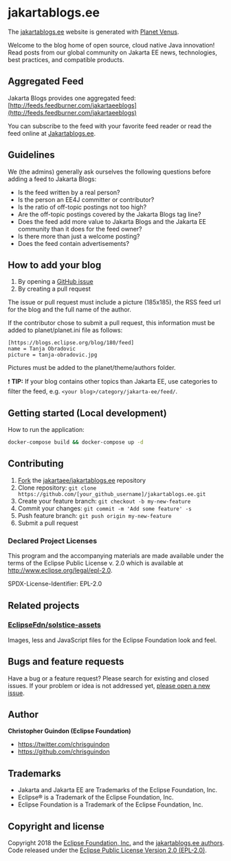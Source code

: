 # jakartablogs.ee

The [jakartablogs.ee](https://jakartablogs.ee) website is generated with [Planet Venus](https://github.com/rubys/venus).

Welcome to the blog home of open source, cloud native Java innovation! Read posts from our global community on Jakarta EE news, technologies, best practices, and compatible products.

## Aggregated Feed
Jakarta Blogs provides one aggregated feed: 
[http://feeds.feedburner.com/jakartaeeblogs](http://feeds.feedburner.com/jakartaeeblogs)

You can subscribe to the feed with your favorite feed reader or read the feed online at [Jakartablogs.ee](https://Jakartablogs.ee).

## Guidelines

We (the admins) generally ask ourselves the following questions before adding a feed to Jakarta Blogs:

* Is the feed written by a real person?
* Is the person an EE4J committer or contributor?
* Is the ratio of off-topic postings not too high?
* Are the off-topic postings covered by the Jakarta Blogs tag line?
* Does the feed add more value to Jakarta Blogs and the Jakarta EE community than it does for the feed owner?
* Is there more than just a welcome posting?
* Does the feed contain advertisements?

## How to add your blog
1. By opening a [GitHub issue](https://github.com/jakartaee/jakartablogs.ee/issues/new?template=add_blog.md)
2. By creating a pull request

The issue or pull request must include a picture (185x185), the RSS feed url for the blog and the full name of the author.

If the contributor chose to submit a pull request, this information must be added to planet/planet.ini file as follows:

~~~~
[https://blogs.eclipse.org/blog/180/feed]
name = Tanja Obradovic
picture = tanja-obradovic.jpg
~~~~

Pictures must be added to the planet/theme/authors folder.

:exclamation: **TIP:** If your blog contains other topics than Jakarta EE, use categories to filter the feed, e.g. ```<your blog>/category/jakarta-ee/feed/```.

## Getting started (Local development)

How to run the application:

```bash
docker-compose build && docker-compose up -d
```

## Contributing

1. [Fork](https://help.github.com/articles/fork-a-repo/) the [jakartaee/jakartablogs.ee](https://github.com/jakartaee/jakartablogs.ee) repository
2. Clone repository: `git clone https://github.com/[your_github_username]/jakartablogs.ee.git`
3. Create your feature branch: `git checkout -b my-new-feature`
4. Commit your changes: `git commit -m 'Add some feature' -s`
5. Push feature branch: `git push origin my-new-feature`
6. Submit a pull request

### Declared Project Licenses

This program and the accompanying materials are made available under the terms
of the Eclipse Public License v. 2.0 which is available at
http://www.eclipse.org/legal/epl-2.0.

SPDX-License-Identifier: EPL-2.0

## Related projects

### [EclipseFdn/solstice-assets](https://github.com/EclipseFdn/solstice-assets)

Images, less and JavaScript files for the Eclipse Foundation look and feel.

## Bugs and feature requests

Have a bug or a feature request? Please search for existing and closed issues. If your problem or idea is not addressed yet, [please open a new issue](https://github.com/jakartaee/jakartablogs.ee/issues/new).

## Author

**Christopher Guindon (Eclipse Foundation)**

- <https://twitter.com/chrisguindon>
- <https://github.com/chrisguindon>

## Trademarks

* Jakarta and Jakarta EE are Trademarks of the Eclipse Foundation, Inc.
* Eclipse® is a Trademark of the Eclipse Foundation, Inc.
* Eclipse Foundation is a Trademark of the Eclipse Foundation, Inc.

## Copyright and license

Copyright 2018 the [Eclipse Foundation, Inc.](https://www.eclipse.org) and the [jakartablogs.ee authors](https://github.com/jakartaee/jakartablogs.ee/graphs/contributors). Code released under the [Eclipse Public License Version 2.0 (EPL-2.0)](https://github.com/jakartaee/jakartablogs.ee/blob/src/LICENSE).

